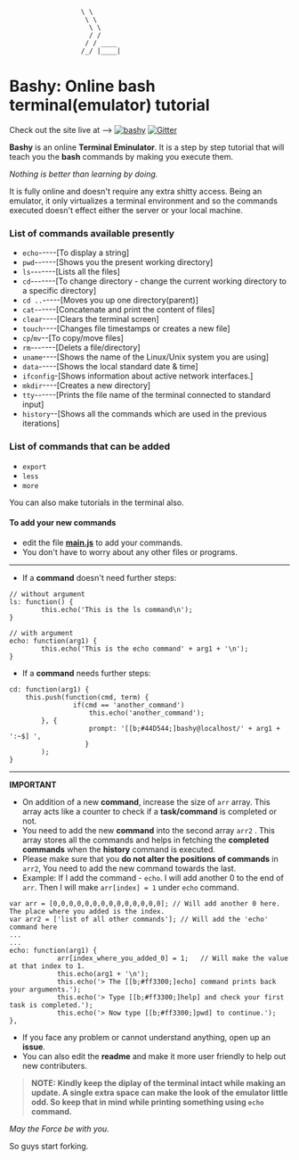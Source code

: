 		          
                      \ \           
                       \ \          
                        \ \         
                        / /         
                       / / ____   
                      /_/ |____|  

# Bashy: Online bash terminal(emulator) tutorial

Check out the site live at  -->  [![bashy](https://img.shields.io/badge/webiste-live-brightgreen.svg?style=flat-square)](https://shubhankardubey.github.io/Bashy/)	[![Gitter](https://badges.gitter.im/gitterHQ/gitter.svg)](https://gitter.im/terminal_bashy/Lobby)

**Bashy** is an online **Terminal Eminulator**. It is a step by step tutorial that will teach you the **bash** commands by making you execute them. 

*Nothing is better than learning by doing.*

It is fully online and doesn't require any extra shitty access. Being an emulator, it only virtualizes a terminal environment and so the commands executed doesn't effect either the server or your local machine. 

### List of commands available presently

- `echo`-----[To display a string]
- `pwd`------[Shows you the present working directory]
- `ls`-------[Lists all the files]
- `cd`-------[To change directory - change the current working directory to a specific directory]
- `cd ..`-----[Moves you up one directory(parent)]
- `cat`------[Concatenate and print the content of files]
- `clear`----[Clears the terminal screen]
- `touch`----[Changes file timestamps or creates a new file]
- `cp`/`mv`--[To copy/move files]
- `rm`-------[Delets a file/directory]
- `uname`----[Shows the name of the Linux/Unix system you are using]
- `data`-----[Shows the local standard date & time]
- `ifconfig`-[Shows information about active network interfaces.]
- `mkdir`----[Creates a new directory]
- `tty`------[Prints the file name of the terminal connected to standard input]
- `history`--[Shows all the commands which are used in the previous iterations]

### List of commands that can be added

- `export`
- `less`
- `more`

You can also make tutorials in the terminal also. 

#### To add your new commands
- edit the file **<a href="https://github.com/Shubhankardubey/Bashy/blob/master/js/main.js">main.js</a>** to add your commands. 
- You don't have to worry about any other files or programs.

---

- If a **command** doesn't need further steps:

```
// without argument
ls: function() {
        this.echo('This is the ls command\n');
}
```

```
// with argument
echo: function(arg1) {
        this.echo('This is the echo command' + arg1 + '\n');
}
```

- If a **command** needs further steps:

```
cd: function(arg1) {
	this.push(function(cmd, term) {
                if(cmd == 'another_command')
                    this.echo('another_command');
		}, {
                    prompt: '[[b;#44D544;]bashy@localhost/' + arg1 + ':~$] ',
                   }
        );
}
```

---

**IMPORTANT**

- On addition of a new **command**, increase the size of `arr` array. This array acts like a counter to check if a **task/command** is completed or not.
- You need to add the new **command** into the second array `arr2` . This array stores all the commands and helps in fetching the **completed commands** when the **history** command is executed.
- Please make sure that you **do not alter the positions of commands** in `arr2`, You need to add the new command towards the last.
- Example: If I add the command - `echo`. I will add another 0 to the end of `arr`. Then I will make `arr[index] = 1` under `echo` command.
```
var arr = [0,0,0,0,0,0,0,0,0,0,0,0,0,0]; // Will add another 0 here. The place where you added is the index.
var arr2 = ['list of all other commands']; // Will add the 'echo' command here
...
...
echo: function(arg1) {
            arr[index_where_you_added_0] = 1;	// Will make the value at that index to 1. 	
            this.echo(arg1 + '\n');
            this.echo('> The [[b;#ff3300;]echo] command prints back your arguments.');
            this.echo('> Type [[b;#ff3300;]help] and check your first task is completed.');
            this.echo('> Now type [[b;#ff3300;]pwd] to continue.');
},

```
- If you face any problem or cannot understand anything, open up an **issue**.
- You can also edit the **readme** and make it more user friendly to help out new contributers.

> **NOTE: Kindly keep the diplay of the terminal intact while making an update. A single extra space can make the look of the emulator little odd. So keep that in mind while printing something using `echo` command.**


*May the Force be with you.*

So guys start forking.
